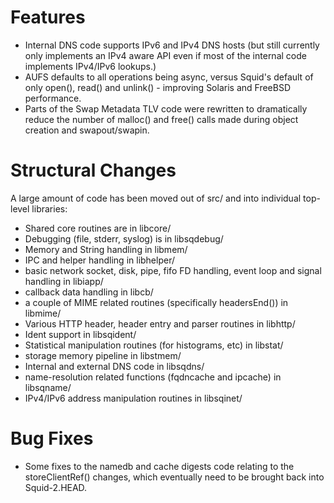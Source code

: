 # Features #

  * Internal DNS code supports IPv6 and IPv4 DNS hosts (but still currently only implements an IPv4 aware API even if most of the internal code implements IPv4/IPv6 lookups.)
  * AUFS defaults to all operations being async, versus Squid's default of only open(), read() and unlink() - improving Solaris and FreeBSD performance.
  * Parts of the Swap Metadata TLV code were rewritten to dramatically reduce the number of malloc() and free() calls made during object creation and swapout/swapin.

# Structural Changes #

A large amount of code has been moved out of src/ and into individual top-level libraries:

  * Shared core routines are in libcore/
  * Debugging (file, stderr, syslog) is in libsqdebug/
  * Memory and String handling in libmem/
  * IPC and helper handling in libhelper/
  * basic network socket, disk, pipe, fifo FD handling, event loop and signal handling in libiapp/
  * callback data handling in libcb/
  * a couple of MIME related routines (specifically headersEnd()) in libmime/
  * Various HTTP header, header entry and parser routines in libhttp/
  * Ident support in libsqident/
  * Statistical manipulation routines (for histograms, etc) in libstat/
  * storage memory pipeline in libstmem/
  * Internal and external DNS code in libsqdns/
  * name-resolution related functions (fqdncache and ipcache) in libsqname/
  * IPv4/IPv6 address manipulation routines in libsqinet/

# Bug Fixes #

  * Some fixes to the namedb and cache digests code relating to the storeClientRef() changes, which eventually need to be brought back into Squid-2.HEAD.